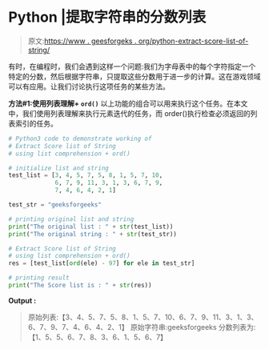# Python |提取字符串的分数列表

> 原文:[https://www . geesforgeks . org/python-extract-score-list-of-string/](https://www.geeksforgeeks.org/python-extract-score-list-of-string/)

有时，在编程时，我们会遇到这样一个问题:我们为字母表中的每个字符指定一个特定的分数，然后根据字符串，只提取这些分数用于进一步的计算。这在游戏领域可以有应用。让我们讨论执行这项任务的某些方法。

**方法#1:使用列表理解+ `ord()`**
以上功能的组合可以用来执行这个任务。在本文中，我们使用列表理解来执行元素迭代的任务，而 order()执行检查必须返回的列表索引的任务。

```py
# Python3 code to demonstrate working of
# Extract Score list of String
# using list comprehension + ord()

# initialize list and string 
test_list = [3, 4, 5, 7, 5, 8, 1, 5, 7, 10,
             6, 7, 9, 11, 3, 1, 3, 6, 7, 9,
             7, 4, 6, 4, 2, 1]

test_str = "geeksforgeeks"

# printing original list and string
print("The original list : " + str(test_list))
print("The original string : " + str(test_str))

# Extract Score list of String
# using list comprehension + ord()
res = [test_list[ord(ele) - 97] for ele in test_str]

# printing result
print("The Score list is : " + str(res))
```

**Output :**

> 原始列表:【3、4、5、7、5、8、1、5、7、10、6、7、9、11、3、1、3、6、7、9、7、4、6、4、2、1】
> 原始字符串:geeksforgeeks
> 分数列表为:【1、5、5、6、7、8、3、6、1、5、6、7】